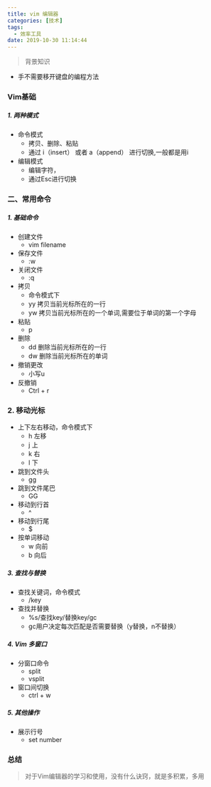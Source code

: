 ```yaml
---
title: vim 编辑器
categories: [技术]
tags:
  - 效率工具
date: 2019-10-30 11:14:44
---
```


> 背景知识
- 手不需要移开键盘的编程方法

### Vim基础
##### 1. 两种模式
- 命令模式
  - 拷贝、删除、粘贴
  - 通过 i（insert） 或者 a（append） 进行切换,一般都是用i
- 编辑模式
  - 编辑字符，
  - 通过Esc进行切换

<!--more-->

### 二、常用命令

##### 1. 基础命令
- 创建文件
  - vim filename
- 保存文件
  - :w
- 关闭文件
  - :q
- 拷贝
  - 命令模式下
  - yy  拷贝当前光标所在的一行
  - yw  拷贝当前光标所在的一个单词,需要位于单词的第一个字母 
- 粘贴
  - p
- 删除
  - dd 删除当前光标所在的一行
  - dw 删除当前光标所在的单词
- 撤销更改
  - 小写u
- 反撤销
  - Ctrl + r

### 2. 移动光标
- 上下左右移动，命令模式下
  - h 左移
  - j 上
  - k 右
  - l 下
- 跳到文件头
  - gg
- 跳到文件尾巴
  - GG
- 移动到行首
  - ^
- 移动到行尾
  - $
- 按单词移动
  - w 向前
  - b 向后

##### 3. 查找与替换
- 查找关键词，命令模式
  - /key
- 查找并替换
  - %s/查找key/替换key/gc
  - gc用户决定每次匹配是否需要替换（y替换，n不替换）
  
##### 4. Vim 多窗口
- 分窗口命令
  - split
  - vsplit
- 窗口间切换
  - ctrl + w

##### 5. 其他操作
- 展示行号
  - set number

### 总结
> 对于Vim编辑器的学习和使用，没有什么诀窍，就是多积累，多用
